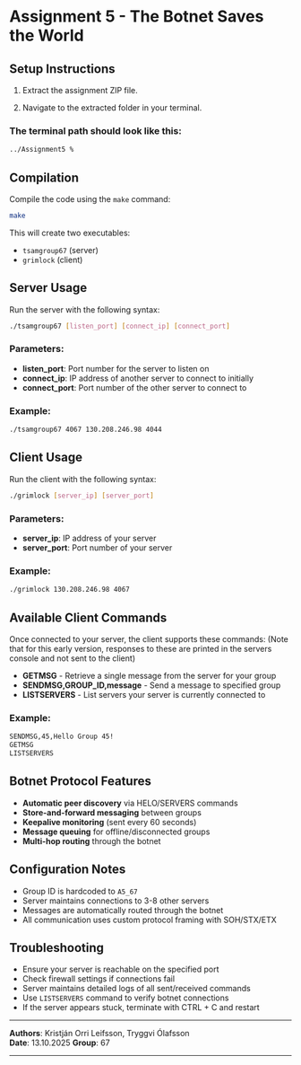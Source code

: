 # Assignment 5 - The Botnet Saves the World

## Setup Instructions

1. Extract the assignment ZIP file.

2. Navigate to the extracted folder in your terminal.

### The terminal path should look like this:
```bash
../Assignment5 %
```

## Compilation

Compile the code using the `make` command:
```bash
make
```

This will create two executables:
- `tsamgroup67` (server)
- `grimlock` (client)

## Server Usage

Run the server with the following syntax:
```bash
./tsamgroup67 [listen_port] [connect_ip] [connect_port]
```

### Parameters:
- **listen_port**: Port number for the server to listen on
- **connect_ip**: IP address of another server to connect to initially
- **connect_port**: Port number of the other server to connect to

### Example:
```bash
./tsamgroup67 4067 130.208.246.98 4044
```

## Client Usage

Run the client with the following syntax:
```bash
./grimlock [server_ip] [server_port]
```

### Parameters:
- **server_ip**: IP address of your server
- **server_port**: Port number of your server

### Example:
```bash
./grimlock 130.208.246.98 4067
```

## Available Client Commands

Once connected to your server, the client supports these commands:
(Note that for this early version, responses to these are printed in the servers console and not sent to the client)

- **GETMSG** - Retrieve a single message from the server for your group
- **SENDMSG,GROUP_ID,message** - Send a message to specified group
- **LISTSERVERS** - List servers your server is currently connected to

### Example:
```bash
SENDMSG,45,Hello Group 45!
GETMSG
LISTSERVERS
```

## Botnet Protocol Features

- **Automatic peer discovery** via HELO/SERVERS commands
- **Store-and-forward messaging** between groups
- **Keepalive monitoring** (sent every 60 seconds)
- **Message queuing** for offline/disconnected groups
- **Multi-hop routing** through the botnet

## Configuration Notes

- Group ID is hardcoded to `A5_67`
- Server maintains connections to 3-8 other servers
- Messages are automatically routed through the botnet
- All communication uses custom protocol framing with SOH/STX/ETX

## Troubleshooting

- Ensure your server is reachable on the specified port
- Check firewall settings if connections fail
- Server maintains detailed logs of all sent/received commands
- Use `LISTSERVERS` command to verify botnet connections
- If the server appears stuck, terminate with CTRL + C and restart

---

**Authors**: Kristján Orri Leifsson, Tryggvi Ólafsson  
**Date**: 13.10.2025
**Group**: 67

---